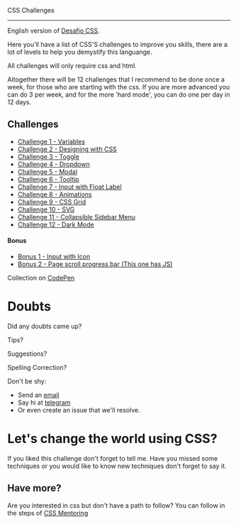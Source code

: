 
CSS Challenges
_____________________________
English version of [Desafio CSS](https://github.com/schirrel/desafios-css).

Here you'll have a list of CSS'S challenges to improve you skills,  there are a lot of levels to help you demystify this languange.

All challenges will only require css and html.


Altogether there will be 12 challenges that I recommend to be done once a week, for those who are starting with the css.
If you are more advanced you can do 3 per week, and for the more 'hard mode', you can do one per day in 12 days.

## Challenges

- [Challenge 1 - Variables](challenge-1.md)
- [Challenge 2 - Designing with CSS](challenge-2.md)
- [Challenge 3 - Toggle](challenge-3.md)
- [Challenge 4 - Dropdown](challenge-4.md)
- [Challenge 5 - Modal](challenge-5.md)
- [Challenge 6 - Tooltip](challenge-6.md)
- [Challenge 7 - Input with Float Label](challenge-7.md)
- [Challenge 8 - Animations](challenge-8.md)
- [Challenge 9 - CSS Grid](challenge-9.md)
- [Challenge 10 - SVG](challenge-10.md)
- [Challenge 11 - Collapsible Sidebar Menu](challenge-11.md)
- [Challenge 12 - Dark Mode](challenge-12.md)

#### Bonus
- [Bonus 1 - Input with Icon](challenging-bonus-1.md)
- [Bonus 2 - Page scroll progress bar (This one has JS)](challenging-bonus-2.md)


Collection on [CodePen](https://codepen.io/collection/AaZmOo)

# Doubts

Did any doubts came up?

Tips?

Suggestions?

Spelling Correction?

Don't be shy:

- Send an [email](mailto:alan@schirrel.dev)
- Say hi at [telegram](https://t.me/schirrel)
- Or even create an issue that we'll resolve.




# Let's change the world using CSS?


If you liked this challenge don't forget to tell me.
Have you missed some techniques or you would like to know new techniques don't forget to say it.


## Have more?

Are you interested in css but don't have a path to follow?
You can follow in the steps of [CSS Mentoring](https://github.com/schirrel/mentoria-css)
